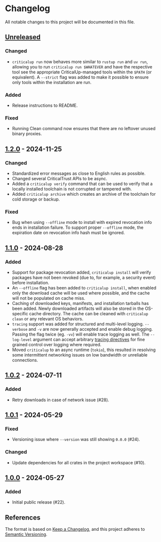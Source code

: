 <!-- SPDX-FileCopyrightText: The Ferrocene Developers -->
<!-- SPDX-License-Identifier: MIT OR Apache-2.0 -->

# Changelog

All notable changes to this project will be documented in this file.

## [Unreleased]

### Changed

- `criticalup run` now behaves more similar to `rustup run` and `uv run`, allowing you to run
  `criticalup run $WHATEVER` and have the respective tool see the appropriate CriticalUp-managed tools
  within the `$PATH` (or equivalent). A `--strict` flag was added to make it possible to ensure only
  tools within the installation are run.

### Added

- Release instructions to README.

### Fixed

- Running Clean command now ensures that there are no leftover unused binary proxies.

## [1.2.0] - 2024-11-25

### Changed

- Standardized error messages as close to English rules as possible.
- Changed several CriticalTrust APIs to be async.
- Added a `criticalup verify` command that can be used to verify that a locally installed toolchain
  is not corrupted or tampered with.
- Added `criticalup archive` which creates an archive of the toolchain for cold storage or backup.

### Fixed

- Bug when using `--offline` mode to install with expired revocation info ends in installation failure. To
  support proper `--offline` mode, the expiration date on revocation info hash must be ignored.

## [1.1.0] - 2024-08-28

### Added

- Support for package revocation added, `criticalup install` will verify packages have not been
  revoked (due to, for example, a security event) before installation.
- An `--offline` flag has been added to `criticalup install`, when enabled only the download cache
  will be used where possible, and the cache will not be populated on cache miss.
- Caching of downloaded keys, manifests, and installation tarballs has been added. Newly downloaded
  artifacts will also be stored in the OS-specific cache directory. The cache can be cleaned with
  `criticalup clean` or any relevant OS behaviors.
- `tracing` support was added for structured and multi-level logging. `--verbose` and `-v` are now
  generally accepted and enable debug logging. Passing the flag twice (eg. `-vv`) will enable
  trace logging as well. The `--log-level` argument can accept arbitrary
  [tracing directives](https://docs.rs/tracing-subscriber/latest/tracing_subscriber/filter/struct.EnvFilter.html#directives)
  for fine grained control over logging where required.
- Moved `criticalup` to an async runtime (`tokio`), this resulted in resolving some intermittent
  networking issues on low bandwidth or unreliable connections.

## [1.0.2] - 2024-07-11

### Added

- Retry downloads in case of network issue (#28).

## [1.0.1] - 2024-05-29

### Fixed

- Versioning issue where `--version` was still showing `0.0.0` (#24).

### Changed

- Update dependencies for all crates in the project workspace (#10).

## [1.0.0] - 2024-05-27

### Added

- Initial public release (#22).

## References

The format is based on [Keep a Changelog](https://keepachangelog.com/en/1.1.0/),
and this project adheres to [Semantic Versioning](https://semver.org/spec/v2.0.0.html).

[Unreleased]: https://github.com/ferrocene/criticalup/compare/v1.2.0...HEAD

[1.2.0]: https://github.com/ferrocene/criticalup/compare/v1.1.0...v1.2.0

[1.1.0]: https://github.com/ferrocene/criticalup/compare/v1.1.0...v1.0.2

[1.0.2]: https://github.com/ferrocene/criticalup/compare/v1.0.1...v1.0.2

[1.0.1]: https://github.com/ferrocene/criticalup/compare/v1.0.0...v1.0.1

[1.0.0]: https://github.com/ferrocene/criticalup/compare/v1.0.0...v1.0.0-prerelease.1
